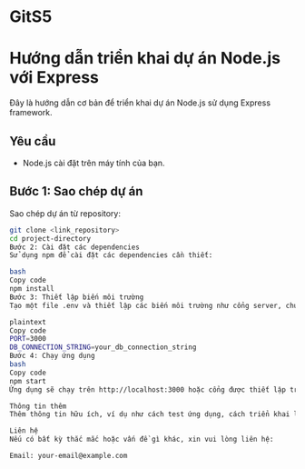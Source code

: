 # GitS5
# Hướng dẫn triển khai dự án Node.js với Express

Đây là hướng dẫn cơ bản để triển khai dự án Node.js sử dụng Express framework.

## Yêu cầu

- Node.js cài đặt trên máy tính của bạn.

## Bước 1: Sao chép dự án

Sao chép dự án từ repository:

```bash
git clone <link_repository>
cd project-directory
Bước 2: Cài đặt các dependencies
Sử dụng npm để cài đặt các dependencies cần thiết:

bash
Copy code
npm install
Bước 3: Thiết lập biến môi trường
Tạo một file .env và thiết lập các biến môi trường như cổng server, chuỗi kết nối database (nếu có) và các thông tin cần thiết khác.

plaintext
Copy code
PORT=3000
DB_CONNECTION_STRING=your_db_connection_string
Bước 4: Chạy ứng dụng
bash
Copy code
npm start
Ứng dụng sẽ chạy trên http://localhost:3000 hoặc cổng được thiết lập trong biến môi trường.

Thông tin thêm
Thêm thông tin hữu ích, ví dụ như cách test ứng dụng, cách triển khai lên production hoặc bất kỳ điều gì khác cần thiết cho dự án của bạn.

Liên hệ
Nếu có bất kỳ thắc mắc hoặc vấn đề gì khác, xin vui lòng liên hệ:

Email: your-email@example.com
